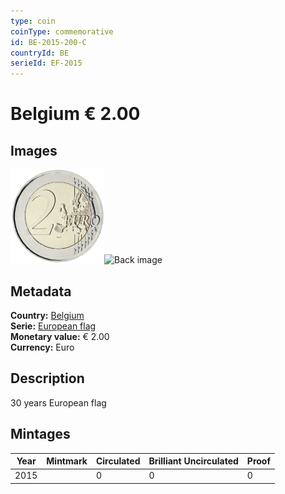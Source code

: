```yaml
---
type: coin
coinType: commemorative
id: BE-2015-200-C
countryId: BE
serieId: EF-2015
---
```


# Belgium € 2.00

## Images

<img src="../../Images/common-2007-200.png" height="150" alt="Front image"><img src="Images/BE-2015-200-000.png" height="150" alt="Back image">

## Metadata

**Country:** [Belgium](../../Countries/Belgium/index.md)\
**Serie:** [European flag](index.md)\
**Monetary value:** € 2.00\
**Currency:** Euro

## Description
30 years European flag

## Mintages

| Year | Mintmark | Circulated | Brilliant Uncirculated | Proof |
| ---- | -------- | ---------- | ---------------------- | ----- |
| 2015 |  | 0| 0 | 0 |
